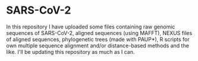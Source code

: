 # SARS-CoV-2

In this repository I have uploaded some files containing raw genomic sequences of SARS-CoV-2, aligned sequences (using MAFFT), NEXUS files of aligned sequences, phylogenetic trees (made with PAUP*), R scripts for own multiple sequence alignment and/or distance-based methods and the like. I'll be updating this repository as much as I can.
